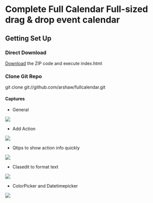 <h1>Complete Full Calendar Full-sized drag & drop event calendar</h1>

<h2>Getting Set Up</h2>

<h3>Direct Download</h3>
<a href="https://github.com/neotic82/CompleteFullCalendar/archive/master.zip">Download</a> the ZIP code and execute index.html


<h3>Clone Git Repo</h3>

git clone git://github.com/arshaw/fullcalendar.git


<h4>Captures</h4>

- General

<img src="https://raw.githubusercontent.com/neotic82/CompleteFullCalendar/master/img_examples/calendar.jpg"/>

- Add Action

<img src="https://raw.githubusercontent.com/neotic82/CompleteFullCalendar/master/img_examples/calendar_add.jpg"/>


- Qtips to show action info quickly

<img src="https://raw.githubusercontent.com/neotic82/CompleteFullCalendar/master/img_examples/qtip.jpg"/>


- Clasedit to format text

<img src="https://raw.githubusercontent.com/neotic82/CompleteFullCalendar/master/img_examples/classyedit.jpg"/>


- ColorPicker and Datetimepicker

<img src="https://raw.githubusercontent.com/neotic82/CompleteFullCalendar/master/img_examples/colorpicker-datetimepicker.jpg"/>
